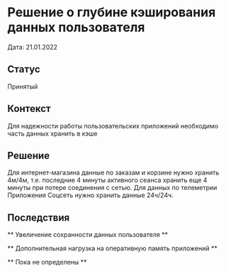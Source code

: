 #  Решение о глубине кэширования данных пользователя

Дата: 21.01.2022

##  Статус

Принятый

##  Контекст

Для надежности работы пользовательских приложений необходимо часть данных хранить в кэше

##  Решение

Для интернет-магазина данные по заказам и корзине нужно хранить 4м/4м, т.е. последние 4 минуты активного сеанса хранить еще 4 минуты при потере соединения с сетью.
Для данных по телеметрии Приложения Соцсеть нужно хранить данные 24ч/24ч.

##  Последствия


** Увеличение сохранности данных пользователя ** 

** Дополнительная нагрузка на оперативную память приложений ** 

** Пока не определены ** 

